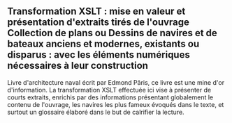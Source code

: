 ## Transformation XSLT : mise en valeur et présentation d'extraits tirés de l'ouvrage Collection de plans ou Dessins de navires et de bateaux anciens et modernes, existants ou disparus : avec les éléments numériques nécessaires à leur construction

Livre d'architecture naval écrit par Edmond Pâris, ce livre est une mine d'or d'information. La transformation XSLT effectuée ici vise à présenter de courts extraits, enrichis par des informations présentant globalement le contenu de l'ouvrage, les navires les plus fameux évoqués dans le texte, et surtout un glossaire élaboré dans le but de calrifier la lecture. 
